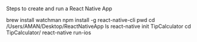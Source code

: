 Steps to create and run a React Native App

  brew install watchman
  npm install -g react-native-cli
  pwd
  cd /Users/AMAN/Desktop/ReactNativeApp
  ls
  react-native init TipCalculator
  cd TipCalculator/
  react-native run-ios
